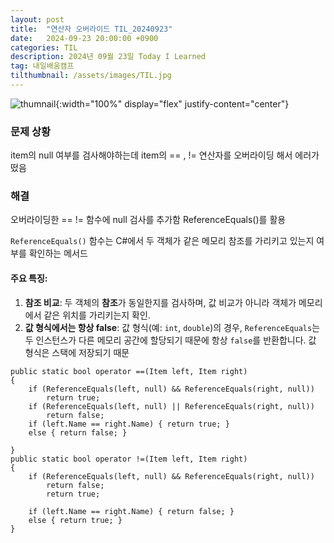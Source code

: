 ```yaml
---
layout: post
title:  "연산자 오버라이드 TIL_20240923"
date:   2024-09-23 20:00:00 +0900
categories: TIL
description: 2024년 09월 23일 Today I Learned
tag: 내일배움캠프
tilthumbnail: /assets/images/TIL.jpg
---
```


![thumnail]({{page.tilthumbnail}}){:width="100%" display="flex" justify-content="center"}


### 문제 상황
item의 null 여부를 검사해야하는데 item의 == , != 연산자를 오버라이딩 해서 에러가 떴음
### 해결
오버라이딩한 == != 함수에 null 검사를 추가함
ReferenceEquals()를 활용

`ReferenceEquals()` 함수는 C#에서 두 객체가 같은 메모리 참조를 가리키고 있는지 여부를 확인하는 메서드

#### 주요 특징:
1. **참조 비교**: 두 객체의 **참조**가 동일한지를 검사하며, 값 비교가 아니라 객체가 메모리에서 같은 위치를 가리키는지 확인.
2. **값 형식에서는 항상 false**: 값 형식(예: `int`, `double`)의 경우, `ReferenceEquals`는 두 인스턴스가 다른 메모리 공간에 할당되기 때문에 항상 `false`를 반환합니다. 값 형식은 스택에 저장되기 때문   

```Csharp
public static bool operator ==(Item left, Item right)
{
    if (ReferenceEquals(left, null) && ReferenceEquals(right, null))
        return true;
    if (ReferenceEquals(left, null) || ReferenceEquals(right, null))
        return false;
    if (left.Name == right.Name) { return true; }
    else { return false; }

}
public static bool operator !=(Item left, Item right)
{
    if (ReferenceEquals(left, null) && ReferenceEquals(right, null))
        return false;
        return true;

    if (left.Name == right.Name) { return false; }
    else { return true; }
}
		
```
		